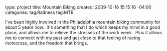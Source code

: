 type: project
title: Mountain Biking
created: 2009-10-16 15:15:16 -04:00
categories: 
tag:Radness
tag:MTB
<p>I've been highly involved in the Philadelphia mountain biking community for about 5 years now.&nbsp; It's something that I do which keeps my mind in a good place, and allows me to relieve the stresses of the work week.&nbsp; Plus it allows me to connect with my past and get close to that feeling of racing motocross, and the freedom that brings.</p><p>&nbsp;</p>

